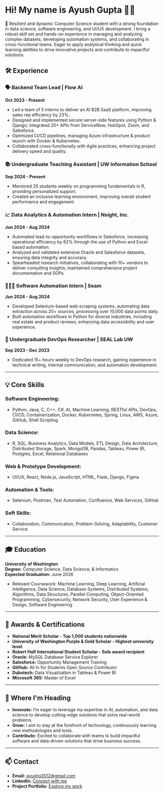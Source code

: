 # Hi! My name is Ayush Gupta 👋🏽

🎯 Resilient and dynamic Computer Science student with a strong foundation in data science, software engineering, and UI/UX development. I bring a robust skill set and hands-on experience in managing and analyzing complex datasets, developing automation systems, and collaborating in cross-functional teams. Eager to apply analytical thinking and quick learning abilities to drive innovative projects and contribute to impactful solutions.

## 🛠️ Experience

### 🗣️ **Backend Team Lead | Flow AI**  
**Oct 2023 - Present**  
- Led a team of 5 interns to deliver an AI B2B SaaS platform, improving sales rep efficiency by 23%.
- Designed and implemented secure server-side features using Python & Django; integrated 20+ APIs from ServiceNow, HubSpot, Zoom, and Salesforce.
- Optimized CI/CD pipelines, managing Azure infrastructure & product launch with Docker & Kubernetes.
- Collaborated cross-functionally with Agile practices, enhancing project delivery speed and quality.

### 📚 **Undergraduate Teaching Assistant | UW Information School**  
**Sep 2024 - Present**  
- Mentored 25 students weekly on programming fundamentals in R, providing personalized support.
- Created an inclusive learning environment, improving overall student performance and engagement.

### 📈 **Data Analytics & Automation Intern | Nsight, Inc.**  
**Jun 2024 - Aug 2024**  
- Automated lead-to-opportunity workflows in Salesforce, increasing operational efficiency by 62% through the use of Python and Excel-based automation.
- Analyzed and validated extensive Oracle and Salesforce datasets, ensuring data integrity and accuracy.
- Spearheaded research initiatives, collaborating with 10+ vendors to deliver consulting insights; maintained comprehensive project documentation and SOPs.

### 🧑🏽‍💻 **Software Automation Intern | Seam**  
**Jun 2024 - Aug 2024**  
- Developed Selenium-based web scraping systems, automating data extraction across 20+ sources, processing over 10,000 data points daily.
- Built automation workflows in Python for diverse industries, including real estate and product reviews, enhancing data accessibility and user experience.

### 🥼 **Undergraduate DevOps Researcher | SEAL Lab UW**  
**Sep 2023 - Dec 2023**  
- Dedicated 15+ hours weekly to DevOps research, gaining experience in technical writing, internal communication, and automation development.

---

## 💡 Core Skills

### **Software Engineering:**  
- Python, Java, C, C++, C#, AI, Machine Learning, RESTful APIs, DevOps, CI/CD, Containerization, Docker, Kubernetes, Spring, Linux, AWS, Azure, GitHub, Shell Scripting

### **Data Science:**  
- R, SQL, Business Analytics, Data Models, ETL Design, Data Architecture, Distributed Storage, Spark, MongoDB, Pandas, Tableau, Power BI, Postgres, Excel, Relational Databases

### **Web & Prototype Development:**  
- UI/UX, React, Node.js, JavaScript, HTML, Flask, Django, Figma

### **Automation & Tools:**  
- Selenium, Postman, Test Automation, Confluence, Web Services, GitHub

### **Soft Skills:**  
- Collaboration, Communication, Problem-Solving, Adaptability, Customer Service

---

## 🎓 Education

**University of Washington**  
**Degree:** Computer Science, Data Science, & Informatics  
**Expected Graduation:** June 2026  
- Relevant Coursework: Machine Learning, Deep Learning, Artificial Intelligence, Data Science, Database Systems, Distributed Systems, Algorithms, Data Structures, Parallel Computing, Object-Oriented Programming, Cybersecurity, Network Security, User Experience & Design, Software Engineering

---

## 🏅 Awards & Certifications

- **National Merit Scholar - Top 1,000 students nationwide**
- **University of Washington Purple & Gold Scholar - Highest university level**
- **Robert Half International Student Scholar - Sole award recipient**
- **Oracle:** MySQL Database Service Explorer  
- **Salesforce:** Opportunity Management Training  
- **GitHub:** All In for Students Open Source Contributor  
- **Dubstech:** Data Visualization in Tableau & Power BI  
- **Microsoft 365:** Master of Excel

---

## 🚀 Where I'm Heading

- **Innovate:** I’m eager to leverage my expertise in AI, automation, and data science to develop cutting-edge solutions that solve real-world problems.
- **Grow:** I aim to stay at the forefront of technology, continuously learning new methodologies and tools.
- **Contribute:** Excited to collaborate with teams to build impactful software and data-driven solutions that drive business success.

---

## 📫 Contact

- **Email:** [ayushg3512@gmail.com](mailto:ayushg3512@gmail.com)  
- **LinkedIn:** [Connect with me](https://linkedin.com/in/ayushgupta35)  
- **Project Portfolio:** [Explore my work](https://ayushgupta35.github.io)
